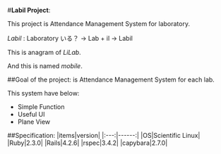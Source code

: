 #**Labil Project**:


This project is Attendance Management System for laboratory.

*Labil* : Laboratory いる？ -> Lab + il -> Labil

This is anagram of *LiLab*.

And this is named *mobile*.

##Goal of the project:
is Attendance Management System for each lab.

This system have below:
* Simple Function
* Useful UI
* Plane View


##Specification:
|items|version|
|:---:|------:|
|OS|Scientific Linux|
|Ruby|2.3.0|
|Rails|4.2.6|
|rspec|3.4.2|
|capybara|2.7.0|
